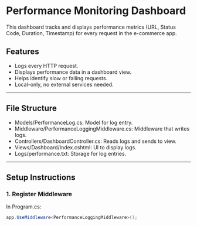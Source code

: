 ﻿# Performance Monitoring Dashboard

This dashboard tracks and displays performance metrics (URL, Status Code, Duration, Timestamp) for every request in the e-commerce app.

## Features
- Logs every HTTP request.
- Displays performance data in a dashboard view.
- Helps identify slow or failing requests.
- Local-only, no external services needed.

---

## File Structure
- Models/PerformanceLog.cs: Model for log entry.
- Middleware/PerformanceLoggingMiddleware.cs: Middleware that writes logs.
- Controllers/DashboardController.cs: Reads logs and sends to view.
- Views/Dashboard/Index.cshtml: UI to display logs.
- Logs/performance.txt: Storage for log entries.

---

## Setup Instructions

### 1. Register Middleware
In Program.cs:
```csharp
app.UseMiddleware<PerformanceLoggingMiddleware>();